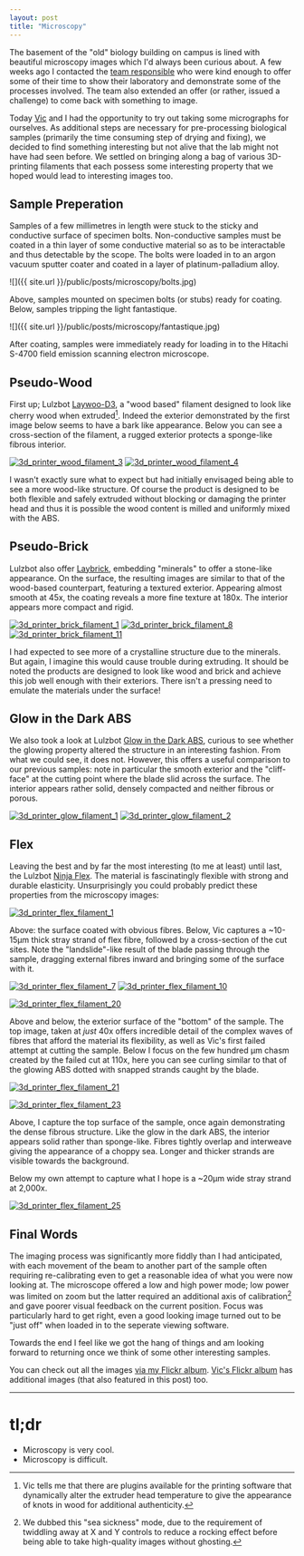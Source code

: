 ```yaml
---
layout: post
title: "Microscopy"
---
```


The basement of the "old" biology building on campus is lined with beautiful microscopy images which
I'd always been curious about. A few weeks ago I contacted the [team responsible](https://www.aber.ac.uk/en/ibers/about-us/facilities/bioimaging/) who were
kind enough to offer some of their time to show their laboratory and demonstrate some of the processes
involved. The team also extended an offer (or rather, issued a challenge) to come back with something
to image.

Today [Vic](https://harkness3d.wordpress.com) and I had the opportunity to try out taking some micrographs for ourselves.
As additional steps are necessary for pre-processing biological samples (primarily the time consuming
step of drying and fixing), we decided to find something interesting but not alive that the lab might
not have had seen before. We settled on bringing along a bag of various 3D-printing filaments that
each possess some interesting property that we hoped would lead to interesting images too.

## Sample Preperation
Samples of a few millimetres in length were stuck to the sticky and conductive surface of specimen bolts.
Non-conductive samples must be coated in a thin layer of some conductive material so as to be interactable
and thus detectable by the scope. The bolts were loaded in to an argon vacuum sputter coater and coated in a layer
of platinum-palladium alloy.

![]({{ site.url }}/public/posts/microscopy/bolts.jpg)

Above, samples mounted on specimen bolts (or stubs) ready for coating.  
Below, samples tripping the light fantastique.

![]({{ site.url }}/public/posts/microscopy/fantastique.jpg)

After coating, samples were immediately ready for loading in to the Hitachi S-4700 field emission scanning electron microscope.

## Pseudo-Wood
First up; Lulzbot [Laywoo-D3](https://www.lulzbot.com/products/laywoo-d3-cherry-laywood-3mm-250g-coil-cc-products),
a "wood based" filament designed to look like cherry wood when extruded[^1]. Indeed the exterior demonstrated by
the first image below seems to have a bark like appearance. Below you can see a cross-section of the filament, a rugged
exterior protects a sponge-like fibrous interior.

<a href="https://www.flickr.com/photos/130574919@N07/17501902770" title="3d_printer_wood_filament_3 by Sam Nicholls, on Flickr"><img src="https://c4.staticflickr.com/8/7714/17501902770_b4bf125540_z.jpg" alt="3d_printer_wood_filament_3"></a>
<a href="https://www.flickr.com/photos/130574919@N07/17663121526" title="3d_printer_wood_filament_4 by Sam Nicholls, on Flickr"><img src="https://c2.staticflickr.com/6/5335/17663121526_0cf678065a.jpg" alt="3d_printer_wood_filament_4"></a>

I wasn't exactly sure what to expect but had initially envisaged being able to see a more wood-like
structure. Of course the product is designed to be both flexible and safely extruded without
blocking or damaging the printer head and thus it is possible the wood content is milled and uniformly
mixed with the ABS.

## Pseudo-Brick
Lulzbot also offer [Laybrick](https://www.lulzbot.com/products/laybrick-filament-3mm), embedding "minerals"
to offer a stone-like appearance. On the surface, the resulting images are similar to that of the wood-based
counterpart, featuring a textured exterior. Appearing almost smooth at 45x, the coating reveals a more
fine texture at 180x. The interior appears more compact and rigid.

<a href="https://www.flickr.com/photos/89981359@N08/17687208152" title="3d_printer_brick_filament_1 by Vic Harkness, on Flickr"><img src="https://c2.staticflickr.com/6/5452/17687208152_b9cb2e4ba4.jpg" alt="3d_printer_brick_filament_1"></a>
<a href="https://www.flickr.com/photos/130574919@N07/17066945254" title="3d_printer_brick_filament_8 by Sam Nicholls, on Flickr"><img src="https://c1.staticflickr.com/9/8765/17066945254_3196b078ec_z.jpg" alt="3d_printer_brick_filament_8"></a>
<a href="https://www.flickr.com/photos/130574919@N07/17069124483" title="3d_printer_brick_filament_11 by Sam Nicholls, on Flickr"><img src="https://c1.staticflickr.com/9/8813/17069124483_a703236296_z.jpg" alt="3d_printer_brick_filament_11"></a>

I had expected to see more of a crystalline structure due to the minerals. But again, I imagine this would
cause trouble during extruding. It should be noted the products are designed to look like wood and brick and achieve
this job well enough with their exteriors. There isn't a pressing need to emulate the materials under the surface!

## Glow in the Dark ABS
We also took a look at Lulzbot [Glow in the Dark ABS](https://www.lulzbot.com/products/abs-3mm-filament-1kg-reel),
curious to see whether the glowing property altered the structure in an interesting fashion. From what we could see,
it does not. However, this offers a useful comparison to our previous samples: note in particular the smooth exterior
and the "cliff-face" at the cutting point where the blade slid across the surface. The interior appears rather solid,
densely compacted and neither fibrous or porous.

<a href="https://www.flickr.com/photos/130574919@N07/17689436485" title="3d_printer_glow_filament_1 by Sam Nicholls, on Flickr"><img src="https://c2.staticflickr.com/6/5454/17689436485_38c51600ed_z.jpg" alt="3d_printer_glow_filament_1"></a>
<a href="https://www.flickr.com/photos/130574919@N07/17689661881" title="3d_printer_glow_filament_2 by Sam Nicholls, on Flickr"><img src="https://c1.staticflickr.com/9/8740/17689661881_9d3364aeaf_z.jpg" alt="3d_printer_glow_filament_2"></a>

## Flex
Leaving the best and by far the most interesting (to me at least) until last, the Lulzbot
[Ninja Flex](https://www.lulzbot.com/ninjaflex). The material is fascinatingly flexible with strong and durable elasticity.
Unsurprisingly you could probably predict these properties from the microscopy images:

<a href="https://www.flickr.com/photos/130574919@N07/17686975952" title="3d_printer_flex_filament_1 by Sam Nicholls, on Flickr"><img src="https://c2.staticflickr.com/6/5324/17686975952_f120693508_z.jpg" alt="3d_printer_flex_filament_1"></a>

Above: the surface coated with obvious fibres. Below, Vic captures a ~10-15µm thick stray strand of flex fibre, followed
by a cross-section of the cut sites. Note the "landslide"-like result of the blade
passing through the sample, dragging external fibres inward and bringing some of the surface with it.

<a href="https://www.flickr.com/photos/89981359@N08/17687423712" title="3d_printer_flex_filament_7 by Vic Harkness, on Flickr"><img src="https://c2.staticflickr.com/8/7729/17687423712_16504595b2.jpg" alt="3d_printer_flex_filament_7"></a>
<a href="https://www.flickr.com/photos/89981359@N08/17502357170" title="3d_printer_flex_filament_10 by Vic Harkness, on Flickr"><img src="https://c1.staticflickr.com/9/8879/17502357170_4a7d58ffca.jpg" alt="3d_printer_flex_filament_10"></a>

<a href="https://www.flickr.com/photos/130574919@N07/17069120663" title="3d_printer_flex_filament_20 by Sam Nicholls, on Flickr"><img src="https://c2.staticflickr.com/6/5465/17069120663_73b5fa130b_z.jpg" alt="3d_printer_flex_filament_20"></a>

Above and below, the exterior surface of the "bottom" of the sample. The top image, taken at *just* 40x offers
incredible detail of the complex waves of fibres that afford the material its flexibility, as well as Vic's first
failed attempt at cutting the sample. Below I focus on the few hundred µm chasm created by the failed
cut at 110x, here you can see curling similar to that of the glowing ABS dotted with snapped strands caught
by the blade.

<a href="https://www.flickr.com/photos/130574919@N07/17663125746" title="3d_printer_flex_filament_21 by Sam Nicholls, on Flickr"><img src="https://c4.staticflickr.com/8/7694/17663125746_5cdda7387b_z.jpg" alt="3d_printer_flex_filament_21"></a>

<a href="https://www.flickr.com/photos/130574919@N07/17689663971" title="3d_printer_flex_filament_23 by Sam Nicholls, on Flickr"><img src="https://c2.staticflickr.com/6/5465/17689663971_9a9cc759ea_z.jpg" alt="3d_printer_flex_filament_23"></a>

Above, I capture the top surface of the sample, once again demonstrating the dense fibrous structure. Like the
glow in the dark ABS, the interior appears solid rather than sponge-like. Fibres tightly overlap and interweave
giving the appearance of a choppy sea. Longer and thicker strands are visible towards the background.

Below my own attempt to capture what I hope is a ~20µm wide stray strand at 2,000x.

<a href="https://www.flickr.com/photos/130574919@N07/17689437455" title="3d_printer_flex_filament_25 by Sam Nicholls, on Flickr"><img src="https://c1.staticflickr.com/9/8709/17689437455_c0f0dba71c_z.jpg" alt="3d_printer_flex_filament_25"></a>

## Final Words
The imaging process was significantly more fiddly than I had anticipated, with each movement of the beam
to another part of the sample often requiring re-calibrating even to get a reasonable idea of what you
were now looking at. The microscope offered a low and high power mode; low power was limited on zoom
but the latter required an additional axis of calibration[^2] and gave
poorer visual feedback on the current position. Focus was particularly hard to get right, even a good looking
image turned out to be "just off" when loaded in to the seperate viewing software.

Towards the end I feel like we got the hang of things and am looking forward to returning once
we think of some other interesting samples.

You can check out all the images [via my Flickr album](https://flic.kr/s/aHskbCjxti). [Vic's Flickr album](https://flic.kr/s/aHskbBnAmt) has additional images (that also featured in this post) too.

* * *
# tl;dr
* Microscopy is very cool.
* Microscopy is difficult.

[^1]: Vic tells me that there are plugins available for the printing software that dynamically alter the extruder head temperature to give the appearance of knots in wood for additional authenticity.

[^2]: We dubbed this "sea sickness" mode, due to the requirement of twiddling away at X and Y controls to reduce a rocking effect before being able to take high-quality images without ghosting.
